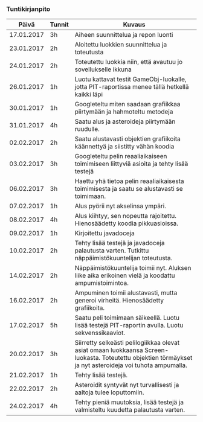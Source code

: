 ### Tuntikirjanpito
| Päivä | Tunnit | Kuvaus |
|--- | --- | --- |
17.01.2017 | 3h | Aiheen suunnittelua ja repon luonti
23.01.2017 | 2h | Aloitettu luokkien suunnittelua ja toteutusta
24.01.2017 | 2h | Toteutettu luokkia niin, että avautuu jo sovellukselle ikkuna
26.01.2017 | 1h | Luotu kattavat testit GameObj-luokalle, jotta PIT-raportissa menee tällä hetkellä kaikki läpi
30.01.2017 | 1h | Googleteltu miten saadaan grafiikkaa piirtymään ja hahmoteltu metodeja
31.01.2017 | 4h | Saatu alus ja asteroideja piirtymään ruudulle.
02.02.2017 | 2h | Saatu alustavasti objektien grafiikoita käännettyä ja siistitty vähän koodia
03.02.2017 | 3h | Googleteltu pelin reaaliaikaiseen toimimiseen liittyviä asioita ja tehty lisää testejä
06.02.2017 | 3h | Haettu yhä tietoa pelin reaaliaikaisesta toimimisesta ja saatu se alustavasti se toimimaan.
07.02.2017 | 1h | Alus pyörii nyt akselinsa ympäri.
08.02.2017 | 4h | Alus kiihtyy, sen nopeutta rajoitettu. Hienosäädetty koodia pikkuasioissa.
09.02.2017 | 1h | Kirjoitettu javadoceja
10.02.2017 | 2h | Tehty lisää testejä ja javadoceja palautusta varten. Tutkittu näppäimistökuuntelijan toteutusta.
14.02.2017 | 2h | Näppäimistökuuntelija toimii nyt. Aluksen liike aika erikoinen vielä ja koodattu ampumistoimintoa.
16.02.2017 | 2h | Ampuminen toimii alustavasti, mutta generoi virheitä. Hienosäädetty grafiikoita.
17.02.2017 | 5h | Saatu peli toimimaan säikeellä. Luotu lisää testejä PIT-raportin avulla. Luotu sekvenssikaaviot.
20.02.2017 | 3h | Siirretty selkeästi pelilogiikkaa olevat asiat omaan luokkaansa Screen-luokasta. Toteutettu objektien törmäykset ja nyt asteroideja voi tuhota ampumalla.
21.02.2017 | 1h | Tehty lisää testejä.
22.02.2017 | 2h | Asteroidit syntyvät nyt turvallisesti ja aaltoja tulee loputtomiin.
24.02.2017 | 4h | Tehty pieniä muutoksia, lisää testejä ja valmisteltu kuudetta palautusta varten.
